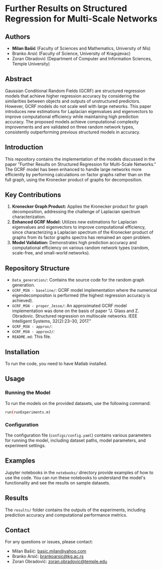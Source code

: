 # Further Results on Structured Regression for Multi-Scale Networks

## Authors
- __Milan Bašić__ (Faculty of Sciences and Mathematics, University of Nǐs)
- Branko Arsić (Faculty of Science, University of Kragujevac)
- Zoran Obradović (Department of Computer and Information Sciences, Temple University)

## Abstract
Gaussian Conditional Random Fields (GCRF) are structured regression models that achieve higher regression accuracy by considering the similarities between objects and outputs of unstructured predictors. However, GCRF models do not scale well with large networks. This paper introduces new estimations for Laplacian eigenvalues and eigenvectors to improve computational efficiency while maintaining high prediction accuracy. The proposed models achieve computational complexity improvements and are validated on three random network types, consistently outperforming previous structured models in accuracy.

## Introduction
This repository contains the implementation of the models discussed in the paper "Further Results on Structured Regression for Multi-Scale Networks." The GCRF model has been enhanced to handle large networks more efficiently by performing calculations on factor graphs rather than on the full graph, using the Kronecker product of graphs for decomposition.

## Key Contributions
1. **Kronecker Graph Product:** Applies the Kronecker product for graph decomposition, addressing the challenge of Laplacian spectrum characterization.
2. **Enhanced GCRF Model:** Utilizes new estimations for Laplacian eigenvalues and eigenvectors to improve computational efficiency, since characterizing a
Laplacian spectrum of the Kronecker product of graphs from its factor graphs spectra has remained an open problem.
3. **Model Validation:** Demonstrates high prediction accuracy and computational efficiency on various random network types (random, scale-free, and small-world networks).

## Repository Structure
- `Data_generation/`: Contains the source code for the random graph generation.
- `GCRF_MSN - baseline/`: GCRF model implementation where the numerical eigendecompositon is performed (the highest regression accuracy is achieved).
- `GCRF_MSN - proper_Jesse/`: An approximated GCRF model implementation was done on the basis of paper "J. Glass and Z. Obradovic. Structured regression on multiscale networks. IEEE Intelligent Systems, 32(2):23–30, 2017."
- `GCRF_MSN - approx/`: 
- `GCRF_MSN - approx2/`: 
- `README.md`: This file.

## Installation
To run the code, you need to have Matlab installed.

## Usage
### Running the Model
To run the models on the provided datasets, use the following command:

```bash
run(runExperiments.m)
```

### Configuration
The configuration file (`configs/config.yaml`) contains various parameters for running the model, including dataset paths, model parameters, and experiment settings.

## Examples
Jupyter notebooks in the `notebooks/` directory provide examples of how to use the code. You can run these notebooks to understand the model's functionality and see the results on sample datasets.

## Results
The `results/` folder contains the outputs of the experiments, including prediction accuracy and computational performance metrics.


## Contact
For any questions or issues, please contact:
- Milan Bašić: basic.milan@yahoo.com
- Branko Arsić: brankoarsic@kg.ac.rs
- Zoran Obradović: zoran.obradovic@temple.edu
